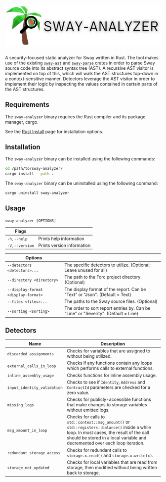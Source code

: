 # ![](assets/banner.png)

A security-focused static analyzer for Sway written in Rust. The tool makes use of the existing [`sway-ast`](https://github.com/FuelLabs/sway/tree/master/sway-ast) and [`sway-parse`](https://github.com/FuelLabs/sway/tree/master/sway-parse) crates in order to parse Sway source code into its abstract syntax tree (AST). A recursive AST visitor is implemented on top of this, which will walk the AST structures top-down in a context-sensitive manner. Detectors leverage the AST visitor in order to implement their logic by inspecting the values contained in certain parts of the AST structures.

## Requirements

The `sway-analyzer` binary requires the Rust compiler and its package manager, cargo.

See the [Rust Install](https://www.rust-lang.org/tools/install) page for installation options.

## Installation

The `sway-analyzer` binary can be installed using the following commands:

```bash
cd /path/to/sway-analyzer/
cargo install --path .
```

The `sway-analyzer` binary can be uninstalled using the following command:

```bash
cargo uninstall sway-analyzer
```

## Usage

`sway-analyzer [OPTIONS]`

| Flags | |
|-|-|
| `-h`, `--help` | Prints help information |
| `-V`, `--version` | Prints version information |

| Options | |
|-|-|
| `--detectors <detectors>...` | The specific detectors to utilize. (Optional; Leave unused for all) |
| `--directory <directory>` | The path to the Forc project directory. (Optional) |
| `--display-format <display-format>` | The display format of the report. Can be "Text" or "Json". (Default = Text) |
| `--files <files>...` | The paths to the Sway source files. (Optional) |
| `--sorting <sorting>` | The order to sort report entries by. Can be "Line" or "Severity". (Default = Line) |

## Detectors

| Name | Description |
|-|-|
| `discarded_assignments` | Checks for variables that are assigned to without being utilized. |
| `external_calls_in_loop` | Checks if any functions contain any loops which performs calls to external functions. |
| `inline_assembly_usage` | Checks functions for inline assembly usage. |
| `input_identity_validation` | Checks to see if `Identity`, `Address` and `ContractId` parameters are checked for a zero value. |
| `missing_logs` | Checks for publicly-accessible functions that make changes to storage variables without emitted logs. |
| `msg_amount_in_loop` | Checks for calls to `std::context::msg_amount()` or `std::registers::balance()` inside a while loop. In most cases, the result of the call should be stored in a local variable and decremented over each loop iteration. |
| `redundant_storage_access` | Checks for redundant calls to `storage.x.read()` and `storage.x.write(x)`. |
| `storage_not_updated` | Checks for local variables that are read from storage, then modified without being written back to storage. |
